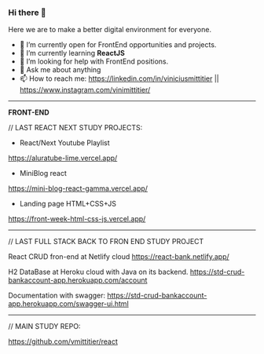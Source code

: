 ### Hi there 👋

Here we are to make a better digital environment for everyone.

- 🔭 I’m currently open for FrontEnd opportunities and projects.
- 🌱 I’m currently learning <b>ReactJS</b>
- 🤔 I’m looking for help with FrontEnd positions.
- 💬 Ask me about anything
- 📫 How to reach me: https://linkedin.com/in/viniciusmittitier  ||   https://www.instagram.com/vinimittitier/
_____________________________________
<b>FRONT-END</b>

// LAST REACT NEXT STUDY PROJECTS:

- React/Next Youtube Playlist

https://aluratube-lime.vercel.app/

- MiniBlog react

https://mini-blog-react-gamma.vercel.app/

- Landing page HTML+CSS+JS

https://front-week-html-css-js.vercel.app/

_____________________________________

// LAST FULL STACK BACK TO FRON END STUDY PROJECT

React CRUD fron-end at Netlify cloud
https://react-bank.netlify.app/

H2 DataBase at Heroku cloud with Java on its backend.
https://std-crud-bankaccount-app.herokuapp.com/account

Documentation with swagger:
https://std-crud-bankaccount-app.herokuapp.com/swagger-ui.html

_____________________________________
// MAIN STUDY REPO:

https://github.com/vmittitier/react

